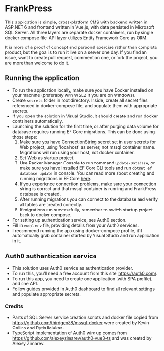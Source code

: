 # FrankPress

This application is simple, cross-platform CMS with backend written in ASP.NET 6 and frontend written in Vue.js, with data persisted in Microsoft SQL Server. All three layers are separate docker containers, run by single docker compose file. API layer utilizes Entity Framework Core as ORM.

It is more of a proof of concept and personal exercise rather than complete product, but the goal is to run it live on a server one day. If you find an issue, want to create pull request, comment on one, or fork the project, you are more than welcome to do it.

## Running the application

- To run the application locally, make sure you have Docker installed on your machine (preferably with WSL2 if you are on Windows).
- Create `secrets` folder in root directory. Inside, create all secret files referenced in docker-compose file, and populate them with appropriate secrets.
- If you open the solution in Visual Studio, it should create and run docker containers automatically.
- Launching the solution for the first time, or after purging data volume for database requires running EF Core migrations. This can be done using those steps:
  1. Make sure you have ConnectionString secret set in user secrets for Web project, using 'localhost' as server, not mssql container name. Migrations will run using your host, not docker container.
  2. Set Web as startup project.
  3. Use Packer Manager Console to run command `Update-Database`, or make sure you have installed EF Core CLI tools and run `dotnet ef database update` in console. You can read more about creating and running migrations in EF Core [here](https://docs.microsoft.com/en-us/ef/core/managing-schemas/migrations/?tabs=dotnet-core-cli).
  4. If you experience connection problems, make sure your connection string is correct and that mssql container is running and FrankPress database is created.
  5. After running migrations you can connect to the database and verify all tables are created correctly.
  6. If migrations run successfully, remember to switch startup project back to docker compose.
- For setting up authentication service, see Auth0 section.
- Fill in `vue/.env` file, providing details from your Auth0 services.
- I recommend running the app using docker-compose profile, it'll automatically grab container started by Visual Studio and run application in it.

## Auth0 authentication service

- This solution uses Auth0 service as authentication provider.
- To run this, you'll need a free account from this site: https://auth0.com/.
- To run this app, you need to create one application (with SPA profile), and one API.
- Follow guides provided in Auth0 dashboard to find all relevant settings and populate appropriate secrets.

### Credits

- Parts of SQL Server service creation scripts and docker file copied from https://github.com/thirdgen88/mssql-docker were created by Kevin Collins and Rytis Ilciukas.
- TypeScript implementation of Auth0 wire up comes from https://github.com/alexeyzimarev/auth0-vue3-ts and was created by Alexey Zimarev.
